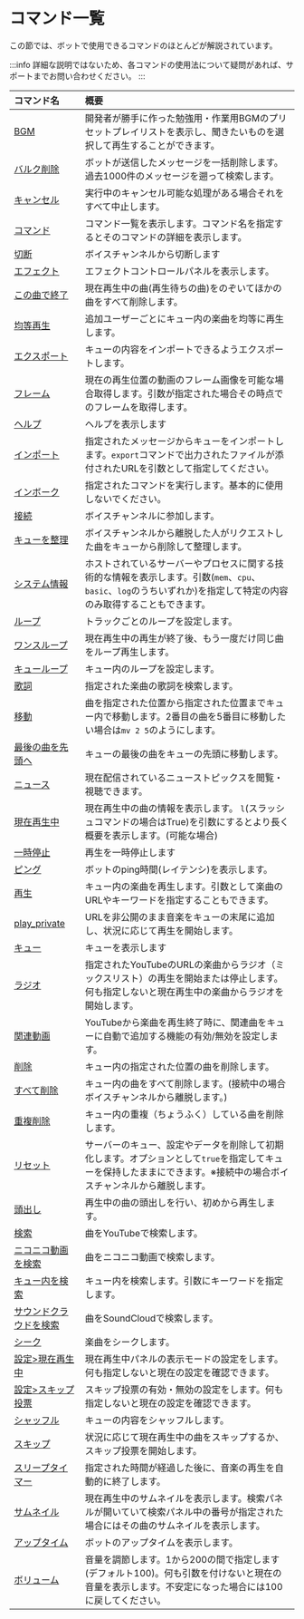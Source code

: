 # コマンド一覧
この節では、ボットで使用できるコマンドのほとんどが解説されています。

:::info
詳細な説明ではないため、各コマンドの使用法について疑問があれば、サポートまでお問い合わせください。
:::

<div class="no-wrap-table">

|コマンド名|概要|
|:--------|:---|
|[BGM](./bgm.md)|開発者が勝手に作った勉強用・作業用BGMのプリセットプレイリストを表示し、聞きたいものを選択して再生することができます。|
|[バルク削除](./bulk_delete.md)|ボットが送信したメッセージを一括削除します。過去1000件のメッセージを遡って検索します。|
|[キャンセル](./cancel.md)|実行中のキャンセル可能な処理がある場合それをすべて中止します。|
|[コマンド](./command.md)|コマンド一覧を表示します。コマンド名を指定するとそのコマンドの詳細を表示します。|
|[切断](./disconnect.md)|ボイスチャンネルから切断します|
|[エフェクト](./effect.md)|エフェクトコントロールパネルを表示します。|
|[この曲で終了](./end.md)|現在再生中の曲(再生待ちの曲)をのぞいてほかの曲をすべて削除します。|
|[均等再生](./equalplayback.md)|追加ユーザーごとにキュー内の楽曲を均等に再生します。|
|[エクスポート](./export.md)|キューの内容をインポートできるようエクスポートします。|
|[フレーム](./frame.md)|現在の再生位置の動画のフレーム画像を可能な場合取得します。引数が指定された場合その時点でのフレームを取得します。|
|[ヘルプ](./help.md)|ヘルプを表示します|
|[インポート](./import.md)|指定されたメッセージからキューをインポートします。`export`コマンドで出力されたファイルが添付されたURLを引数として指定してください。|
|[インボーク](./invoke.md)|指定されたコマンドを実行します。基本的に使用しないでください。|
|[接続](./join.md)|ボイスチャンネルに参加します。|
|[キューを整理](./leaveclean.md)|ボイスチャンネルから離脱した人がリクエストした曲をキューから削除して整理します。|
|[システム情報](./log.md)|ホストされているサーバーやプロセスに関する技術的な情報を表示します。引数(`mem`、`cpu`、`basic`、`log`のうちいずれか)を指定して特定の内容のみ取得することもできます。|
|[ループ](./loop.md)|トラックごとのループを設定します。|
|[ワンスループ](./looponce.md)|現在再生中の再生が終了後、もう一度だけ同じ曲をループ再生します。|
|[キューループ](./loopqueue.md)|キュー内のループを設定します。|
|[歌詞](./lyrics.md)|指定された楽曲の歌詞を検索します。|
|[移動](./move.md)|曲を指定された位置から指定された位置までキュー内で移動します。2番目の曲を5番目に移動したい場合は`mv 2 5`のようにします。|
|[最後の曲を先頭へ](./movelastsongtofirst.md)|キューの最後の曲をキューの先頭に移動します。|
|[ニュース](./news.md)|現在配信されているニューストピックスを閲覧・視聴できます。|
|[現在再生中](./nowplaying.md)|現在再生中の曲の情報を表示します。 `l`(スラッシュコマンドの場合はTrue)を引数にするとより長く概要を表示します。(可能な場合)|
|[一時停止](./pause.md)|再生を一時停止します|
|[ピング](./ping.md)|ボットのping時間(レイテンシ)を表示します。|
|[再生](./play.md)|キュー内の楽曲を再生します。引数として楽曲のURLやキーワードを指定することもできます。|
|[play_private](./play_private.md)|URLを非公開のまま音楽をキューの末尾に追加し、状況に応じて再生を開始します。|
|[キュー](./queue.md)|キューを表示します|
|[ラジオ](./radio.md)|指定されたYouTubeのURLの楽曲からラジオ（ミックスリスト）の再生を開始または停止します。何も指定しないと現在再生中の楽曲からラジオを開始します。|
|[関連動画](./related.md)|YouTubeから楽曲を再生終了時に、関連曲をキューに自動で追加する機能の有効/無効を設定します。|
|[削除](./remove.md)|キュー内の指定された位置の曲を削除します。|
|[すべて削除](./removeall.md)|キュー内の曲をすべて削除します。(接続中の場合ボイスチャンネルから離脱します。)|
|[重複削除](./removedupes.md)|キュー内の重複（ちょうふく）している曲を削除します。|
|[リセット](./reset.md)|サーバーのキュー、設定やデータを削除して初期化します。オプションとして`true`を指定してキューを保持したままにできます。※接続中の場合ボイスチャンネルから離脱します。|
|[頭出し](./rewind.md)|再生中の曲の頭出しを行い、初めから再生します。|
|[検索](./search.md)|曲をYouTubeで検索します。|
|[ニコニコ動画を検索](./searchnico.md)|曲をニコニコ動画で検索します。|
|[キュー内を検索](./searchqueue.md)|キュー内を検索します。引数にキーワードを指定します。|
|[サウンドクラウドを検索](./searchsoundcloud.md)|曲をSoundCloudで検索します。|
|[シーク](./seek.md)|楽曲をシークします。|
|[設定>現在再生中](./setting_nowplaying.md)|現在再生中パネルの表示モードの設定をします。何も指定しないと現在の設定を確認できます。|
|[設定>スキップ投票](./setting_skipvote.md)|スキップ投票の有効・無効の設定をします。何も指定しないと現在の設定を確認できます。|
|[シャッフル](./shuffle.md)|キューの内容をシャッフルします。|
|[スキップ](./skip.md)|状況に応じて現在再生中の曲をスキップするか、スキップ投票を開始します。|
|[スリープタイマー](./sleeptimer.md)|指定された時間が経過した後に、音楽の再生を自動的に終了します。|
|[サムネイル](./thumbnail.md)|現在再生中のサムネイルを表示します。検索パネルが開いていて検索パネル中の番号が指定された場合にはその曲のサムネイルを表示します。|
|[アップタイム](./uptime.md)|ボットのアップタイムを表示します。|
|[ボリューム](./volume.md)|音量を調節します。1から200の間で指定します(デフォルト100)。何も引数を付けないと現在の音量を表示します。不安定になった場合には100に戻してください。|


</div>